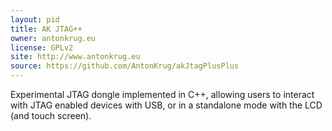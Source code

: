 ```yaml
---
layout: pid
title: AK JTAG++
owner: antonkrug.eu
license: GPLv2
site: http://www.antonkrug.eu
source: https://github.com/AntonKrug/akJtagPlusPlus
---
```

Experimental JTAG dongle implemented in C++, allowing users to interact with JTAG enabled devices with USB, or in a standalone mode with the LCD (and touch screen).